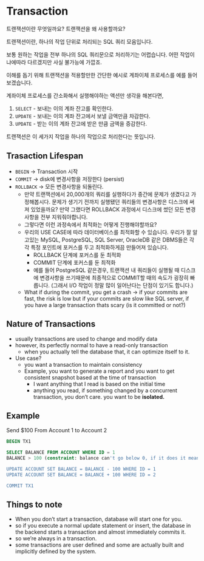 # Transaction

트랜잭션이란 무엇일까요? 트랜잭션을 왜 사용할까요?

트랜잭션이란, 하나의 작업 단위로 처리되는 SQL 쿼리 모음입니다.

보통 원하는 작업을 전부 하나의 SQL 쿼리문으로 처리하기는 어렵습니다. 어떤 작업이냐에따라 다르겠지만 사실 불가능에 가깝죠.

이해를 돕기 위해 트랜잭션을 적용할만한 간단한 예시로 계좌이체 프로세스를 예를 들어보겠습니다.

계좌이체 프로세스를 간소화해서 실행해야하는 액션만 생각을 해본다면,

1. `SELECT` - 보내는 이의 계좌 잔고를 확인한다.
2. `UPDATE` - 보내는 이의 계좌 잔고에서 보낼 금액만큼 차감한다.
3. `UPDATE` - 받는 이의 계좌 잔고에 받은 만큼 금액을 증감한다.

트랜잭션은 이 세가지 작업을 하나의 작업으로 처리한다는 뜻입니다.

## Trasaction Lifespan

- `BEGIN` → Transaction 시작
- `COMMIT` → disk에 변경사항을 저장한다 (persist)
- `ROLLBACK` → 모든 변경사항을 되돌린다.
  - 만약 트랜잭션에서 20,000개의 쿼리를 실행하다가 중간에 문제가 생겼다고 가정해봅시다. 문제가 생기기 전까지 실행됐던 쿼리들의 변경사항은 디스크에 써져 있었을까요? 만약 그랬다면 ROLLBACK 과정에서 디스크에 썼던 모든 변경사항을 전부 지워줘야합니다.
  - 그렇다면 이런 과정속에서 최적화는 어떻게 진행해야할까요?
  - 우리의 USE CASE에 따라 데이터베이스를 최적화할 수 있습니다. 우리가 잘 알고있는 MySQL, PostgreSQL, SQL Server, OracleDB 같은 DBMS들은 각각 특정 포인트에 포커스를 두고 최적화하게끔 만들어져 있습니다.
    - ROLLBACK 단계에 포커스를 둔 최적화
    - COMMIT 단계에 포커스를 둔 최적화
    - 예를 들어 PostgreSQL 같은경우, 트랜잭션 내 쿼리들이 실행될 때 디스크에 변경사항을 쓰기때문에 최종적으로 COMMIT할 때의 속도가 굉장히 빠릅니다. (그래서 I/O 작업이 정말 많이 일어난다는 단점이 있기도 합니다.)
  - What if during the commit, you get a crash → if your commits are fast, the risk is low but if your commits are slow like SQL server, if you have a large transaction thats scary (is it committed or not?)

## Nature of Transactions

- usually transactions are used to change and modify data
- however, its perfectly normal to have a read-only transaction
  - when you actually tell the database that, it can optimize itself to it.
- Use case?
  - you want a transaction to maintain consistency
  - Example, you want to generate a report and you want to get consistent snapshot based at the time of transaction
    - I want anything that I read is based on the initial time
    - anything you read, if something changed by a concurrent transaction, you don’t care. you want to be **isolated.**

## Example

Send $100 From Account 1 to Account 2

```sql
BEGIN TX1

SELECT BALANCE FROM ACCOUNT WHERE ID = 1
BALANCE > 100 (constraint: balance can't go below 0, if it does it means its inconsistent data)

UPDATE ACCOUNT SET BALANCE = BALANCE - 100 WHERE ID = 1
UPDATE ACCOUNT SET BALANCE = BALANCE + 100 WHERE ID = 2

COMMIT TX1
```

## Things to note

- When you don’t start a transaction, database will start one for you.
- so if you execute a normal update statement or insert, the database in the backend starts a transaction and almost immediately commits it.
- so we’re always in a transaction.
- some transactions are user defined and some are actually built and implicitly defined by the system.
